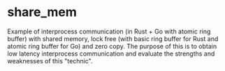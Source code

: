 # share_mem

Example of interprocess communication (in Rust + Go with atomic ring buffer) with shared memory, lock free (with basic ring buffer for Rust and atomic ring buffer for Go) and zero copy.
The purpose of this is to obtain low latency interprocess communication and evaluate the strengths and weaknesses of this "technic".
